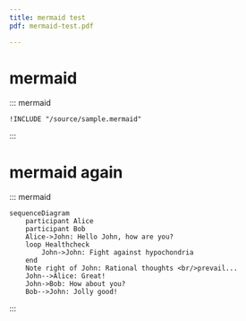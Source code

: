 ```yaml
---
title: mermaid test
pdf: mermaid-test.pdf

---
```



# mermaid

::: mermaid
``` {=html}
!INCLUDE "/source/sample.mermaid"
```
:::


# mermaid again

::: mermaid
```{=html}
sequenceDiagram
    participant Alice
    participant Bob
    Alice->John: Hello John, how are you?
    loop Healthcheck
        John->John: Fight against hypochondria
    end
    Note right of John: Rational thoughts <br/>prevail...
    John-->Alice: Great!
    John->Bob: How about you?
    Bob-->John: Jolly good!
```
:::
